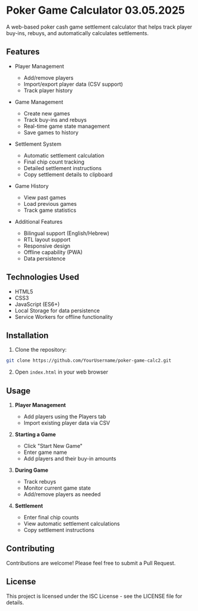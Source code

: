 # Poker Game Calculator 03.05.2025

A web-based poker cash game settlement calculator that helps track player buy-ins, rebuys, and automatically calculates settlements.

## Features

- Player Management
  - Add/remove players
  - Import/export player data (CSV support)
  - Track player history

- Game Management
  - Create new games
  - Track buy-ins and rebuys
  - Real-time game state management
  - Save games to history

- Settlement System
  - Automatic settlement calculation
  - Final chip count tracking
  - Detailed settlement instructions
  - Copy settlement details to clipboard

- Game History
  - View past games
  - Load previous games
  - Track game statistics

- Additional Features
  - Bilingual support (English/Hebrew)
  - RTL layout support
  - Responsive design
  - Offline capability (PWA)
  - Data persistence

## Technologies Used

- HTML5
- CSS3
- JavaScript (ES6+)
- Local Storage for data persistence
- Service Workers for offline functionality

## Installation

1. Clone the repository:
```bash
git clone https://github.com/YourUsername/poker-game-calc2.git
```

2. Open `index.html` in your web browser

## Usage

1. **Player Management**
   - Add players using the Players tab
   - Import existing player data via CSV

2. **Starting a Game**
   - Click "Start New Game"
   - Enter game name
   - Add players and their buy-in amounts

3. **During Game**
   - Track rebuys
   - Monitor current game state
   - Add/remove players as needed

4. **Settlement**
   - Enter final chip counts
   - View automatic settlement calculations
   - Copy settlement instructions

## Contributing

Contributions are welcome! Please feel free to submit a Pull Request.

## License

This project is licensed under the ISC License - see the LICENSE file for details. 